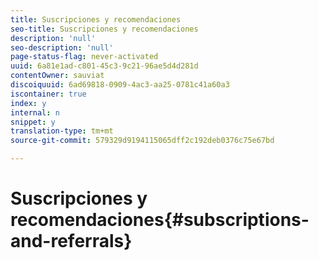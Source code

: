 ```yaml
---
title: Suscripciones y recomendaciones
seo-title: Suscripciones y recomendaciones
description: 'null'
seo-description: 'null'
page-status-flag: never-activated
uuid: 6a81e1ad-c801-45c3-9c21-96ae5d4d281d
contentOwner: sauviat
discoiquuid: 6ad69818-0909-4ac3-aa25-0781c41a60a3
iscontainer: true
index: y
internal: n
snippet: y
translation-type: tm+mt
source-git-commit: 579329d9194115065dff2c192deb0376c75e67bd

---
```



# Suscripciones y recomendaciones{#subscriptions-and-referrals}


